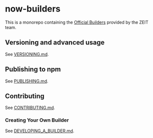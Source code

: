 # now-builders

This is a monorepo containing the [Official Builders](https://zeit.co/docs/v2/advanced/builders) provided by the ZEIT team.

## Versioning and advanced usage

See [VERSIONING.md](VERSIONING.md).

## Publishing to npm

See [PUBLISHING.md](PUBLISHING.md).

## Contributing

See [CONTRIBUTING.md](CONTRIBUTING.md).

### Creating Your Own Builder

See [DEVELOPING_A_BUILDER.md](DEVELOPING_A_BUILDER.md).

